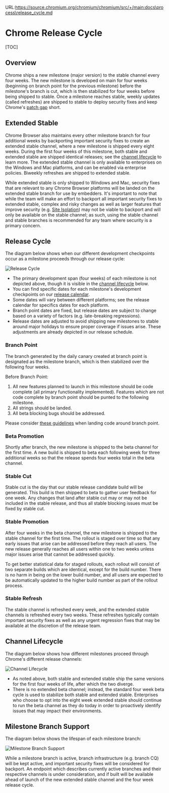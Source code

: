 URL:https://source.chromium.org/chromium/chromium/src/+/main:docs\process\release_cycle.md
# Chrome Release Cycle

[TOC]

## Overview

Chrome ships a new milestone (major version) to the stable channel every four
weeks. The new milestone is developed on main for four weeks (beginning on
branch point for the previous milestone) before the milestone's branch is cut,
which is then stabilized for four weeks before being shipped to stable. Once
a milestone reaches stable, weekly updates (called refreshes) are shipped to
stable to deploy security fixes and keep Chrome's
[patch gap](https://groups.google.com/a/chromium.org/g/security-dev/c/fbiuFbW07vI)
short.

## Extended Stable

Chrome Browser also maintains every other milestone branch for four additional
weeks by backporting important security fixes to create an extended stable
channel, where a new milestone is shipped every eight weeks. During the first
four weeks of this milestone, both stable and extended stable are shipped
identical releases; see the [channel lifecycle](#channel-lifecycle) to learn
more. The extended stable channel is only available to enterprises on the
Windows and Mac platforms, and can be enabled via enterprise policies. Biweekly
refreshes are shipped to extended stable.

While extended stable is only shipped to Windows and Mac, security fixes that
are relevant to any Chrome Browser platforms will be landed on the extended
stable branch for use by embedders. It's important to note that while the team
will make an effort to backport all important security fixes to extended
stable, complex and risky changes as well as larger features that improve
security (e.g.
[Site Isolation](https://www.chromium.org/Home/chromium-security/site-isolation))
may not be viable to backport and will only be available on the stable channel;
as such, using the stable channel and stable branches is recommended for any
team where security is a primary concern.

## Release Cycle
The diagram below shows when our different development checkpoints occur as a
milestone proceeds through our release cycle:

![Release Cycle](images/release_cycle.png)

* The primary development span (four weeks) of each milestone is not depicted
  above, though it is visible in the [channel lifecycle](#channel-lifecycle)
  below.
* You can find specific dates for each milestone's development checkpoints on
  our [release calendar](https://chromiumdash.appspot.com/schedule).
* Some dates will vary between different platforms; see the release calendar
  for specifics dates for each platform.
* Branch point dates are fixed, but release dates are
  subject to change based on a variety of factors (e.g. late-breaking
  regressions).
* Release dates are adjusted to avoid shipping new milestones to stable around
  major holidays to ensure proper coverage if issues arise. These adjustments
  are already depicted in our release schedule.

### Branch Point

The branch generated by the daily canary created at branch point is designated
as the milestone branch, which is then stabilized over the following four weeks.

Before Branch Point:

1.  All new features planned to launch in this milestone should be code complete
    (all primary functionality implemented). Features which are not code
    complete by branch point should be punted to the following milestone.
2.  All strings should be landed.
3.  All beta blocking bugs should be addressed.

Please consider [these guidelines](../release_branch_guidance.md) when landing
code around branch point.

### Beta Promotion

Shortly after branch, the new milestone is shipped to the beta channel for the
first time. A new build is shipped to beta each following week for three
additional weeks so that the release spends four weeks total in the beta
channel.

### Stable Cut

Stable cut is the day that our stable release candidate build will be
generated. This build is then shipped to beta to gather user feedback for one
week. Any changes that land after stable cut may or may not be included in the
stable release, and thus all stable blocking issues must be fixed by stable
cut.

### Stable Promotion

After four weeks in the beta channel, the new milestone is shipped to the
stable channel for the first time. The rollout is staged over time so that any
early issues that arise can be addressed before they reach all users. The new
release generally reaches all users within one to two weeks unless major issues
arise that cannot be addressed quickly.

To get better statistical data for staged rollouts, each rollout will consist of
two separate builds which are identical, except for the build number. There is no
harm in being on the lower build number, and all users are expected to be
automatically updated to the higher build number as part of the rollout process.

### Stable Refresh

The stable channel is refreshed every week, and the extended stable channels is
refreshed every two weeks. These refreshes typically contain important security
fixes as well as any urgent regression fixes that may be available at the
discretion of the release team.

## Channel Lifecycle

The diagram below shows how different milestones proceed through Chrome's
different release channels:

![Channel Lifecycle](images/channel_diagram.png)

* As noted above, both stable and extended stable ship the same versions for
  the first four weeks of life, after which the two diverge.
* There is no extended beta channel; instead, the standard four week beta cycle
  is used to stabilize both stable and extended stable. Enterprises
  who choose to opt into the eight week extended stable should continue to run
  the beta channel as they do today in order to proactively identify issues
  that may impact their environments.

## Milestone Branch Support

The diagram below shows the lifespan of each milestone branch:

![Milestone Branch Support](images/branch_diagram.png)

While a milestone branch is active, branch infrastructure (e.g. branch CQ) will
be kept active, and important security fixes will be considered for backport.
An endpoint which describes currently active branches and their respective
channels is under consideration, and if built will be available ahead of launch
of the new extended stable channel and the four week release cycle.
